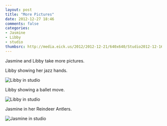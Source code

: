 ```yaml
---
layout: post
title: "More Pictures"
date: 2012-12-27 18:46
comments: false
categories: 
- Jasmine
- Libby
- studio
thumbsrc: http://media.eick.us/2012/2012-12-21/640x640/Studio2012-12-16at17-36-05.jpg
---
```

Jasmine and Libby take more pictures.

Libby showing her jazz hands.

![Libby in studio](http://media.eick.us/media/photographs/2012/2012-12-21/Studio2012-12-16at17-39-13.jpg)


Libby showing a ballet move.

![Libby in studio](http://media.eick.us/media/photographs/2012/2012-12-21/Studio2012-12-16at17-38-36.jpg)


Jasmine in her Reindeer Antlers.

![Jasmine in studio](http://media.eick.us/media/photographs/2012/2012-12-21/Studio2012-12-16at17-36-05.jpg)

